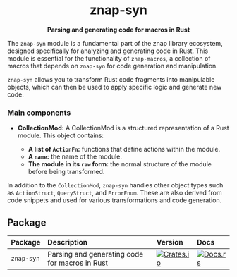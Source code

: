 <div align="center">
  <h1>znap-syn</h1>

  <p>
    <strong>Parsing and generating code for macros in Rust</strong>
  </p>
</div>

The `znap-syn` module is a fundamental part of the znap library ecosystem, designed specifically for analyzing and generating code in Rust. This module is essential for the functionality of `znap-macros`, a collection of macros that depends on `znap-syn` for code generation and manipulation.

`znap-syn` allows you to transform Rust code fragments into manipulable objects, which can then be used to apply specific logic and generate new code.

### Main components

- **CollectionMod:** A CollectionMod is a structured representation of a Rust module. This object contains:

    - **A list of `ActionFn`:** functions that define actions within the module. 
    - **A `name`:** the name of the module. 
    - **The module in its `raw` form:** the normal structure of the module before being transformed.

In addition to the `CollectionMod`, `znap-syn` handles other object types such as `ActionStruct`, `QueryStruct`, and `ErrorEnum`. These are also derived from code snippets and used for various transformations and code generation.

## Package

| Package                 | Description                                              | Version                                                                                                                          | Docs                                                                                                            |
| :---------------------- | :------------------------------------------------------- | :------------------------------------------------------------------------------------------------------------------------------- | :-------------------------------------------------------------------------------------------------------------- |
| `znap-syn`           | Parsing and generating code for macros in Rust           | [![Crates.io](https://img.shields.io/crates/v/anchor-lang?color=blue)](https://crates.io/crates/znap-syn)                     | [![Docs.rs](https://docs.rs/anchor-lang/badge.svg)](https://docs.rs/znap-syn/latest/znap_syn/)                                |